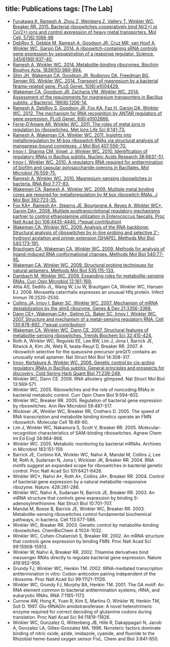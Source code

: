 title: Publications
tags: [The Lab]
---


<div class="publication-list">
<ul>
<li>
<div class="publication"><a href="http://www.ncbi.nlm.nih.gov/pubmed/25794617"> Furukawa K, Ramesh A, Zhou Z, Weinberg Z, Vallery T, Winkler WC, Breaker RR. 2015. Bacterial riboswitches cooperatively bind Ni(2+) or Co(2+) ions and control expression of heavy metal transporters. Mol Cell. 57(6):1088-98</a></div>
</li>
<li>
<div class="publication"><a href="http://www.ncbi.nlm.nih.gov/pubmed/25146291"> DebRoy S, Gebbie M, Ramesh A, Goodson JR, Cruz MR, van Hoof A, Winkler WC, Garsin DA. 2014. A riboswitch-containing sRNA controls gene expression by sequestration of a response regulator. Science. 345(6199):937-40.</a></div>
</li>
<li>
<div class="publication"><a href="http://www.ncbi.nlm.nih.gov/pubmed/24769284"> Ramesh A, Winkler WC. 2014. Metabolite-binding ribozymes. Biochim Biophys Acta. 1839(10):989-994.</a></div>
</li>
<li>
<div class="publication"><a href="http://www.ncbi.nlm.nih.gov/pubmed/24968120"> Shin JH, Wakeman CA, Goodson JR, Rodionov DA, Freedman BG, Senger RS, Winkler WC. 2014. Transport of magnesium by a bacterial Nramp-related gene. PLoS Genet. 10(6):e1004429.</a></div>
</li>
<li>
<div class="publication"><a href="http://www.ncbi.nlm.nih.gov/pubmed/24415722"> Wakeman CA, Goodson JR, Zacharia VM, Winkler WC. 2014. Assessment of the requirements for magnesium transporters in Bacillus subtilis. J Bacteriol. 196(6):1206-14.</a></div>
</li>
<li>
<div class="publication"><a href="http://www.ncbi.nlm.nih.gov/pubmed/22685413"> Ramesh A, DebRoy S, Goodson JR, Fox KA, Faz H, Garsin DA, Winkler WC. 2012. The mechanism for RNA recognition by ANTAR regulators of gene expression. PLoS Genet. 8(6):e1002666.</a></div>
</li>
<li>
<div class="publication"><a href="http://www.ncbi.nlm.nih.gov/pubmed/22010271"> Ferre-D'Amare AR, Winkler WC. 2011. The roles of metal ions in regulation by riboswitches. Met Ions Life Sci 9:141-73.</a></div>
</li>
<li>
<div class="publication"><a href="http://www.ncbi.nlm.nih.gov/pubmed/21315082">Ramesh A, Wakeman CA, Winkler WC. 2011. Insights into metalloregulation by M-box riboswitch RNAs via structural analysis of manganese-bound complexes. J Mol Biol 407:556-70.</a></div>
</li>
<li>
<div class="publication"><a href="http://www.ncbi.nlm.nih.gov/pubmed/20525796">Irnov I, Sharma CM, Vogel, J, Winkler WC. 2010. Identification of regulatory RNAs in Bacillus subtilis. Nucleic Acids Research 38:6637-51.</a></div>
</li>
<li>
<div class="publication"><a href="http://www.ncbi.nlm.nih.gov/pubmed/20374491">Irnov I, Winkler WC. 2010. A regulatory RNA required for antitermination of biofilm and capsular polysaccharide operons in Bacillales. Mol Microbiol 76:559-75.</a></div>
</li>
<li>
<div class="publication"><a href="http://www.ncbi.nlm.nih.gov/pubmed/20023416">Ramesh A, Winkler WC. 2010. Magnesium-sensing riboswitches in bacteria. RNA Biol 7:77-83.</a></div>
</li>
<li>
<div class="publication"><a href="http://www.ncbi.nlm.nih.gov/pubmed/19619558">Wakeman CA, Ramesh A, Winkler WC. 2009. Multiple metal binding cores are required for metalloregulation by M box riboswitch RNAs. J Mol Biol 392:723-35.</a></div>
</li>
<li>
<div class="publication"><a href="http://www.ncbi.nlm.nih.gov/pubmed/19246383">Fox KA*, Ramesh A*, Stearns JE, Bourgogne A, Reyes A, Winkler WC*, Garsin DA*. 2008. Multiple posttranscriptional regulatory mechanisms partner to control ethanolamine utilization in Enterococcus faecalis. Proc Natl Acad Sci 106:4435-4440. (*equal contribution)</a></div>
</li>
<li>
<div class="publication"><a href="http://www.ncbi.nlm.nih.gov/pubmed/19381560">Wakeman CA, Winkler WC. 2009. Analysis of the RNA backbone: Structural analysis of riboswitches by in-line probing and selective 2'-hydroxyl acylation and primer extension (SHAPE). Methods Mol Biol 540:173-191.</a></div>
</li>
<li>
<div class="publication"><a href="http://www.ncbi.nlm.nih.gov/pubmed/19381554">Brautigam CA, Wakeman CA, Winkler WC. 2009. Methods for analysis of ligand-induced RNA conformational changes. Methods Mol Biol 540:77-95.</a></div>
</li>
<li>
<div class="publication"><a href="http://www.ncbi.nlm.nih.gov/pubmed/19377977">Wakeman CA, Winkler WC. 2009. Structural probing techniques for natural aptamers. Methods Mol Biol 535:115-133.</a></div>
</li>
<li>
<div class="publication"><a href="http://www.ncbi.nlm.nih.gov/pubmed/19250859">Dambach M, Winkler WC. 2009. Expanding roles for metabolite-sensing RNAs. Curr Opin Microbiol 12:161-169.</a></div>
</li>
<li>
<div class="publication">Attia AS, Sedillo JL, Wang W, Liu W, Brautigam CA, Winkler WC, Hansen EJ. 2008. Moraxella catarrhalis expresses an unusual Hfq protein. Infect Immun 76:2520-2530.</div>
</li>
<li>
<div class="publication"><a href="http://www.ncbi.nlm.nih.gov/pubmed/18079181">Collins JA, Irnov I, Baker SC, Winkler WC. 2007. Mechanism of mRNA destabilization by the glmS ribozyme. Genes &amp; Dev 21:3356-3368.</a></div>
</li>
<li>
<div class="publication"><a href="http://www.ncbi.nlm.nih.gov/pubmed/17803910">Dann CE*, Wakeman CA*, Sieling CL, Baker SC, Irnov I, Winkler WC. 2007. Structure and mechanism of a metal-sensing regulatory RNA. Cell 130:878-892. (*equal contribution)</a></div>
</li>
<li>
<div class="publication"><a href="http://www.ncbi.nlm.nih.gov/pubmed/17764952">Wakeman CA, Winkler WC, Dann CE. 2007. Structural features of metabolite-sensing riboswitches. Trends Biochem Sci 32:415-424.</a></div>
</li>
<li>
<div class="publication">Roth A, Winkler WC, Regulski EE, Lee BW, Lim J, Jona I, Barrick JE, Ritwick A, Kim JN, Welz R, Iwata-Reuyl D, Breaker RR. 2007. A riboswitch selective for the queuosine precursor preQ(1) contains an unusually small aptamer. Nat Struct Mol Biol 14:308-317.</div>
</li>
<li>
<div class="publication"><a href="http://www.ncbi.nlm.nih.gov/pubmed/17381303">Irnov, Kertsburg A, Winkler WC. 2006. Genetic control by cis-acting regulatory RNAs in Bacillus subtilis: General principles and prospects for discovery. Cold Spring Harb Quant Biol 71:239-249.</a></div>
</li>
<li>
<div class="publication">Winkler WC, Dann CE. 2006. RNA allostery glimpsed. Nat Struct Mol Biol 13:569-571.</div>
</li>
<li>
<div class="publication">Winkler WC. 2005. Riboswitches and the role of noncoding RNAs in bacterial metabolic control. Curr Opin Chem Biol 9:594-602.</div>
</li>
<li>
<div class="publication">Winkler WC, Breaker RR. 2005. Regulation of bacterial gene expression by riboswitches. Ann Rev Microbiol 59:487-517.</div>
</li>
<li>
<div class="publication">Wickiser JK, Winkler WC, Breaker RR, Crothers D. 2005. The speed of RNA transcription and metabolite binding kinetics operate an FMN riboswitch. Molecular Cell 18:49-60.</div>
</li>
<li>
<div class="publication">Lim J, Winkler WC, Nakamura S, Scott V, Breaker RR. 2005. Molecular-recognition characteristics of SAM-binding riboswitches. Agnew Chem Int Ed Engl 34:964-968.</div>
</li>
<li>
<div class="publication">Winkler WC. 2005. Metabolic monitoring by bacterial mRNAs. Archives in Microbiol 183:151-159.</div>
</li>
<li>
<div class="publication">Barrick JE, Corbino KA, Winkler WC, Nahvi A, Mandal M, Collins J, Lee M, Roth A, Sudarsan N, Jona I, Wickiser JK, Breaker RR. 2004. RNA motifs suggest an expanded scope for riboswitches in bacterial genetic control. Proc Natl Acad Sci 101:6421-6426.</div>
</li>
<li>
<div class="publication">Winkler WC*, Nahvi A*, Roth A*, Collins JA*, Breaker RR. 2004. Control of bacterial gene expression by a natural metabolite-responsive ribozyme. Nature. 428:281-286.</div>
</li>
<li>
<div class="publication">Winkler WC, Nahvi A, Sudarsan N, Barrick JE, Breaker RR. 2003. An mRNA structure that controls gene expression by binding S-adenosylmethionine. Nat Struct Biol 10:701-707.</div>
</li>
<li>
<div class="publication">Mandal M, Boese B, Barrick JE, Winkler WC, Breaker RR. 2003. Metabolite-sensing riboswitches control fundamental biochemical pathways, in bacteria. Cell 113:577-586.</div>
</li>
<li>
<div class="publication">Winkler WC, Breaker RR. 2003. Genetic control by metabolite-binding riboswitches. ChemBioChem 4:1024-1032.</div>
</li>
<li>
<div class="publication">Winkler WC, Cohen-Chalamish S, Breaker RR. 2002. An mRNA structure that controls gene expression by binding FMN. Proc Natl Acad Sci 99:15908-15913.</div>
</li>
<li>
<div class="publication">Winkler W, Nahvi A, Breaker RR. 2002. Thiamine derivatives bind messenger RNAs directly to regulate bacterial gene expression. Nature 419:952-956.</div>
</li>
<li>
<div class="publication">Grundy FJ, Winkler WC, Henkin TM. 2002. tRNA-mediated transcription antitermination in vitro: Codon-anticodon pairing independent of the ribosome. Proc Natl Acad Sci 99:11121-11126.</div>
</li>
<li>
<div class="publication">Winkler WC, Grundy FJ, Murphy BA, Henkin TM. 2001. The GA motif: An RNA element common to bacterial antitermination systems, rRNA, and eukaryotic RNAs. RNA 7:1165-1172.</div>
</li>
<li>
<div class="publication">Curnow AW, Hong K, Yuan R, Kim S, Martins O, Winkler W, Henkin TM, Soll D. 1997. Glu-tRNAGln amidotransferase: A novel heterotrimeric enzyme required for correct decoding of glutamine codons during translation. Proc Natl Acad Sci 94:11819-11826.</div>
</li>
<li>
<div class="publication">Winkler WC, Gonzalez G, Wittenberg JB, Hille R, Dakappagari N, Jacob A, Gonzalez LA, Gilles-Gonzalez MA. 1996. Nonsteric factors dominate binding of nitric oxide, azide, imidazole, cyanide, and fluoride to the Rhizobial heme-based oxygen sensor FixL. Chem and Biol 3:841-850.</div>
</li>
</ul>
</div>

